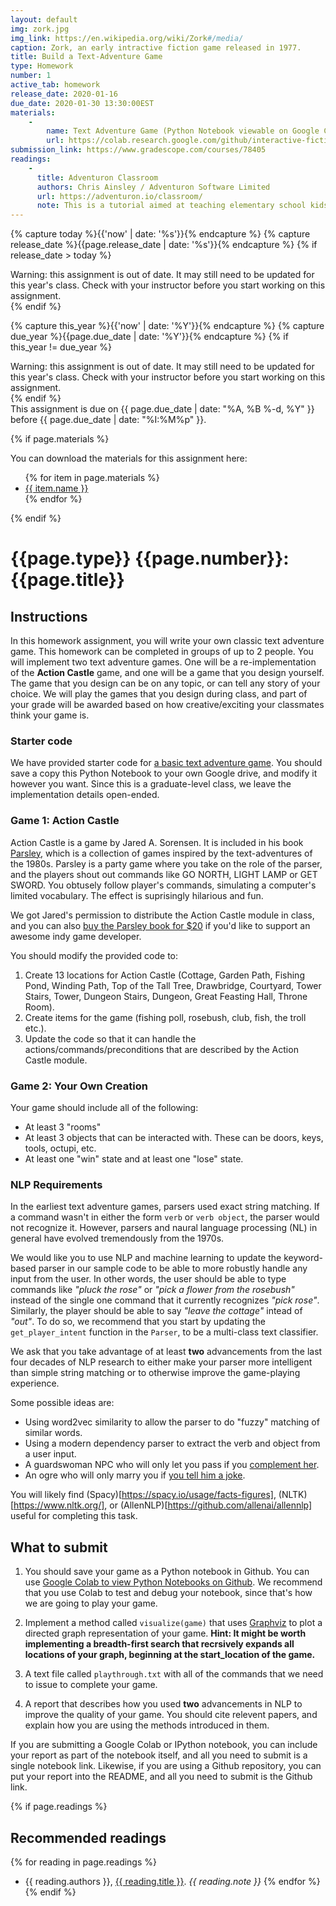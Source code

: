 ```yaml
---
layout: default
img: zork.jpg
img_link: https://en.wikipedia.org/wiki/Zork#/media/
caption: Zork, an early intractive fiction game released in 1977.
title: Build a Text-Adventure Game
type: Homework
number: 1
active_tab: homework
release_date: 2020-01-16 
due_date: 2020-01-30 13:30:00EST
materials:
    - 
        name: Text Adventure Game (Python Notebook viewable on Google Colab)
        url: https://colab.research.google.com/github/interactive-fiction-class/interactive-fiction-class.github.io/blob/master/homeworks/text-adventure-game/Text_Adventure_Game.ipynb
submission_link: https://www.gradescope.com/courses/78405
readings:
    -
      title: Adventuron Classroom
      authors: Chris Ainsley / Adventuron Software Limited
      url: https://adventuron.io/classroom/
      note: This is a tutorial aimed at teaching elementary school kids how to program by writing a text adventure game.  I modeled our text adventure game after this Adventuron system.
---
```


<!-- Check whether the assignment is ready to release -->
{% capture today %}{{'now' | date: '%s'}}{% endcapture %}
{% capture release_date %}{{page.release_date | date: '%s'}}{% endcapture %}
{% if release_date > today %} 
<div class="alert alert-danger">
Warning: this assignment is out of date.  It may still need to be updated for this year's class.  Check with your instructor before you start working on this assignment.
</div>
{% endif %}
<!-- End of check whether the assignment is up to date -->


<!-- Check whether the assignment is up to date -->
{% capture this_year %}{{'now' | date: '%Y'}}{% endcapture %}
{% capture due_year %}{{page.due_date | date: '%Y'}}{% endcapture %}
{% if this_year != due_year %} 
<div class="alert alert-danger">
Warning: this assignment is out of date.  It may still need to be updated for this year's class.  Check with your instructor before you start working on this assignment.
</div>
{% endif %}
<!-- End of check whether the assignment is up to date -->


<div class="alert alert-info">
This assignment is due on {{ page.due_date | date: "%A, %B %-d, %Y" }} before {{ page.due_date | date: "%I:%M%p" }}. 
</div>

{% if page.materials %}
<div class="alert alert-info">
You can download the materials for this assignment here:
<ul>
{% for item in page.materials %}
<li><a href="{{item.url}}">{{ item.name }}</a></li>
{% endfor %}
</ul>
</div>
{% endif %}


{{page.type}} {{page.number}}: {{page.title}}
=============================================================


## Instructions

In this homework assignment, you will write your own classic text adventure game.  This homework can be completed in groups of up to 2 people.  You will implement two text adventure games.  One will be a re-implementation of the __Action Castle__ game, and one will be a game that you design yourself. The game that you design can be on any topic, or can tell any story of your choice.  We will play the games that you design during class, and part of your grade will be awarded based on how creative/exciting your classmates think your game is.

### Starter code

We have provided starter code for [a basic text adventure game](https://colab.research.google.com/github/interactive-fiction-class/interactive-fiction-class.github.io/blob/master/homeworks/text-adventure-game/Text_Adventure_Game.ipynb).  You should save a copy this Python Notebook to your own Google drive, and modify it however you want.  Since this is a graduate-level class, we leave the implementation details open-ended.

### Game 1: Action Castle

Action Castle is a game by Jared A. Sorensen.  It is included in his book [Parsley](http://www.memento-mori.com/parsely-products/parsely-pdf), which is a collection of games inspired by the text-adventures of the 1980s.  Parsley is a party game where you take on the role of the parser, and the players shout out commands like GO NORTH, LIGHT LAMP or GET SWORD.  You obtusely follow player's commands, simulating a computer's limited vocabulary.  The effect is suprisingly hilarious and fun. 

We got Jared's permission to distribute the Action Castle module in class, and you can also [buy the Parsley book for $20](http://www.memento-mori.com/parsely-products/parsely-pdf) if you'd like to support an awesome indy game developer.

You should modify the provided code to:
1. Create 13 locations for Action Castle (Cottage, Garden Path, Fishing Pond, Winding Path, 
Top of the Tall Tree, Drawbridge, Courtyard, Tower Stairs, Tower, 
Dungeon Stairs, Dungeon, Great Feasting Hall, Throne Room).
2. Create items for the game (fishing poll, rosebush, club, fish, the troll etc.).
3. Update the code so that it can handle the actions/commands/preconditions that are described by the Action Castle module.


### Game 2: Your Own Creation 

Your game should include all of the following:

* At least 3 "rooms"
* At least 3 objects that can be interacted with. These can be doors, keys, tools, octupi, etc.
* At least one "win" state and at least one "lose" state.

### NLP Requirements
In the earliest text adventure games, parsers used exact string matching. If a command wasn't in either the form `verb` or `verb object`, the parser would not recognize it. However, parsers and naural language processing (NL) in general have evolved tremendously from the 1970s.

We would like you to use NLP and machine learning to update the keyword-based parser in our sample code to be able to more robustly handle any input from the user.  In other words, the user should be able to type commands like _"pluck the rose"_ or _"pick a flower from the rosebush"_ instead of the single one command that it currently recognizes _"pick rose"_.  Similarly, the player should be able to say _"leave the cottage"_ intead of _"out"_.  To do so, we recommend that you start by updating the ```get_player_intent``` function in the ```Parser```, to be a multi-class text classifier.

We ask that you take advantage of at least **two** advancements from the last four decades of NLP research to either make your parser more intelligent than simple string matching or to otherwise improve the game-playing experience.

Some possible ideas are:

* Using word2vec similarity to allow the parser to do "fuzzy" matching of similar words.
* Using a modern dependency parser to extract the verb and object from a user input.
* A guardswoman NPC who will only let you pass if you [complement her](https://textblob.readthedocs.io/en/dev/quickstart.html#sentiment-analysis).
* An ogre who will only marry you if [you tell him a joke](https://ccc.inaoep.mx/~villasen/bib/LEARNING%20TO%20LAUGH%20(AUTOMATICALLY).pdf).

You will likely find (Spacy)[https://spacy.io/usage/facts-figures], (NLTK)[https://www.nltk.org/], or (AllenNLP)[https://github.com/allenai/allennlp] useful for completing this task.

## What to submit

1. You should save your game as a Python notebook in Github.  You can use [Google Colab to view Python Notebooks on Github](https://colab.research.google.com/github/googlecolab/colabtools/blob/master/notebooks/colab-github-demo.ipynb).  We recommend that you use Colab to test and debug your notebook, since that's how we are going to play your game.

2. Implement a method called `visualize(game)` that uses [Graphviz](https://colab.research.google.com/github/xflr6/graphviz/blob/master/examples/notebook.ipynb) to plot a directed graph representation of your game.  __Hint: It might be worth implementing a breadth-first search that recrsively expands all locations of your graph, beginning at the start_location of the game.__

2. A text file called `playthrough.txt` with all of the commands that we need to issue to complete your game. 

3. A report that describes how you used **two** advancements in NLP to improve the quality of your game. You should cite relevent papers, and explain how you are using the methods introduced in them.

If you are submitting a Google Colab or IPython notebook, you can include your report as part of the notebook itself, and all you need to submit is a single notebook link. Likewise, if you are using a Github repository, you can put your report into the README, and all you need to submit is the Github link.



{% if page.readings %} 
## Recommended readings
{% for reading in page.readings %}
* {{ reading.authors }}, <a href="{{ reading.url }}">{{ reading.title }}</a>.  _{{ reading.note }}_
{% endfor %}
{% endif %}

